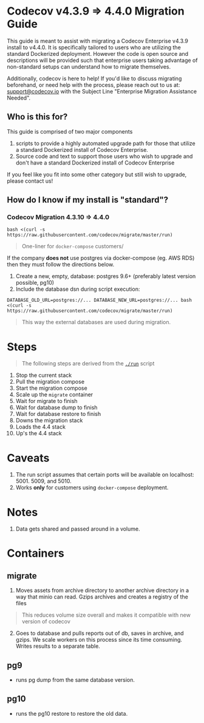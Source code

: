 # Codecov v4.3.9 => 4.4.0 Migration Guide

This guide is meant to assist with migrating a Codecov Enterprise v4.3.9 install to v4.4.0. It is specifically tailored to users who are utilizing the standard Dockerized deployment. However the code is open source and descriptions will be provided such that enterprise users taking advantage of non-standard setups can understand how to migrate themselves. 

Additionally, codecov is here to help! If you'd like to discuss migrating beforehand, or need help with the process, please reach out to us at: support@codecov.io with the Subject Line "Enterprise Migration Assistance Needed".

## Who is this for?

This guide is comprised of two major components

1. scripts to provide a highly automated upgrade path for those that utilize a standard Dockerized install of Codecov Enterprise.
2. Source code and text to support those users who wish to upgrade and don't have a standard Dockerized install of Codecov Enterprise

If you feel like you fit into some other category but still wish to upgrade, please contact us!

## How do I know if my install is "standard"?



### Codecov Migration 4.3.10 => 4.4.0

```
bash <(curl -s https://raw.githubusercontent.com/codecov/migrate/master/run)
```
> One-liner for `docker-compose` customers/

If the company **does not** use postgres via docker-compose (eg. AWS RDS) then they must follow the directions below.

1. Create a new, empty, database: postgres 9.6+ (preferably latest version possible, pg10)
1. Include the database dsn during script execution:

```
DATABASE_OLD_URL=postgres://... DATABASE_NEW_URL=postgres://... bash <(curl -s https://raw.githubusercontent.com/codecov/migrate/master/run)
```
> This way the external databases are used during migration.

# Steps

> The following steps are derived from the [`./run`](https://github.com/codecov/migrate/blob/master/run) script

1. Stop the current stack
1. Pull the migration compose
1. Start the migration compose
1. Scale up the `migrate` container
1. Wait for migrate to finish
1. Wait for database dump to finish
1. Wait for database restore to finish
1. Downs the migration stack
1. Loads the 4.4 stack
1. Up's the 4.4 stack

# Caveats

1. The run script assumes that certain ports will be available on localhost: 5001. 5009, and 5010.
1. Works **only** for customers using `docker-compose` deployment.

# Notes
1. Data gets shared and passed around in a volume.

# Containers

## migrate

1. Moves assets from archive directory to another archive directory in a way that minio can read. Gzips archives and creates a registry of the files

> This reduces volume size overall and makes it compatible with new version of codecov

2. Goes to database and pulls reports out of db, saves in archive, and gzips. We scale workers on this process since its time consuming. Writes results to a separate table.

## pg9

- runs pg dump from the same database version.

## pg10

- runs the pg10 restore to restore the old data.
